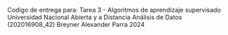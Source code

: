 Codigo de entrega para: Tarea 3 - Algoritmos de aprendizaje supervisado 
Universidad Nacional Abierta y a Distancia 
Análisis de Datos (202016908_42)
Breyner Alexander Parra 2024
